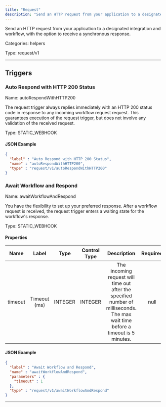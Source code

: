 ```yaml
---
title: "Request"
description: "Send an HTTP request from your application to a designated integration and workflow, with the option to receive a synchronous response."
---
```


Send an HTTP request from your application to a designated integration and workflow, with the option to receive a synchronous response.


Categories: helpers


Type: request/v1

<hr />






## Triggers


### Auto Respond with HTTP 200 Status
Name: autoRespondWithHTTP200

The request trigger always replies immediately with an HTTP 200 status code in response to any incoming workflow request request. This guarantees execution of the request trigger, but does not involve any validation of the received request.

Type: STATIC_WEBHOOK


#### JSON Example
```json
{
  "label" : "Auto Respond with HTTP 200 Status",
  "name" : "autoRespondWithHTTP200",
  "type" : "request/v1/autoRespondWithHTTP200"
}
```


### Await Workflow and Respond
Name: awaitWorkflowAndRespond

You have the flexibility to set up your preferred response. After a workflow request is received, the request trigger enters a waiting state for the workflow's response.

Type: STATIC_WEBHOOK

#### Properties

|      Name       |      Label     |     Type     |    Control Type     |     Description     | Required |
|:---------------:|:--------------:|:------------:|:-------------------:|:-------------------:|:--------:|
| timeout | Timeout (ms) | INTEGER | INTEGER | The incoming request will time out after the specified number of milliseconds. The max wait time before a timeout is 5 minutes. | null |


#### JSON Example
```json
{
  "label" : "Await Workflow and Respond",
  "name" : "awaitWorkflowAndRespond",
  "parameters" : {
    "timeout" : 1
  },
  "type" : "request/v1/awaitWorkflowAndRespond"
}
```


<hr />

